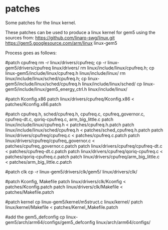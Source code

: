 # patches
Some patches for the linux kernel.

These patches can be used to produce a linux kernel for gem5 using the sources from:
https://github.com/linaro-swg/linux.git
https://gem5.googlesource.com/arm/linux linux-gem5

Process goes as follows:

#patch cpufreq
rm -r linux/drivers/cpufreq; cp -r linux-gem5/drivers/cpufreq linux/drivers/
rm linux/include/linux/cpufreq.h; cp linux-gem5/include/linux/cpufreq.h linux/include/linux/
rm linux/include/linux/sched/cpufreq.h; cp linux-gem5/include/linux/sched/cpufreq.h linux/include/linux/sched/
cp linux-gem5/include/linux/gem5_energy_ctrl.h linux/include/linux/

#patch Kconfig.x86 
patch linux/drivers/cpufreq/Kconfig.x86 < patches/Kconfig.x86.patch

#patch cpufreq.h, sched/cpufreq.h, cpufreq.c, cpufreq_governor.c, cpufreq-dt.c, qoriq-cpufreq.c, arm_big_little.c
patch linux/include/linux/cpufreq.h < patches/cpufreq.h.patch
patch linux/include/linux/sched/cpufreq.h < patches/sched_cpufreq.h.patch
patch linux/drivers/cpufreq/cpufreq.c < patches/cpufreq.c.patch
patch linux/drivers/cpufreq/cpufreq_governor.c < patches/cpufreq_governor.c.patch
patch linux/drivers/cpufreq/cpufreq-dt.c < patches/cpufreq-dt.c.patch
patch linux/drivers/cpufreq/qoriq-cpufreq.c < patches/qoriq-cpufreq.c.patch
patch linux/drivers/cpufreq/arm_big_little.c < patches/arm_big_little.c.patch

#patch clk
cp -r linux-gem5/drivers/clk/gem5/ linux/drivers/clk/

#patch Kconfig, Makefile
patch linux/drivers/clk/Kconfig < patches/Kconfig.patch
patch linux/drivers/clk/Makefile < patches/Makefile.patch

#patch kernel
cp linux-gem5/kernel/m5struct.c linux/kernel/
patch linux/kernel/Makefile < patches/Kernel_Makefile.patch

#add the gem5_defconfig
cp linux-gem5/arch/arm64/configs/gem5_defconfig linux/arch/arm64/configs/
